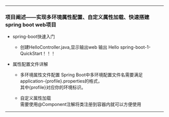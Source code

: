 ----

### 项目阐述——实现多环境属性配置、自定义属性加载、快速搭建spring boot web项目

 
 + spring-boot快速入门
   * 创建HelloController.java,显示输出web 输出 Hello spring-boot-1-QuickStart！！！
   
 + 属性配置文件详解
   * 多环境属性文件配置
         Spring Boot中多环境配置文件名需要满足application-{profile}.properties的格式，</br>
		 其中{profile}对应你的环境标识。
		 
   * 自定义属性加载         
         需要使用@Component注解将类注册到容器内就可以方便使用
		 
		 
----